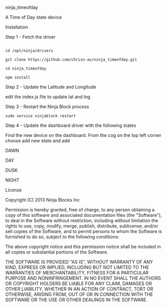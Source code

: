 ninja_timeofday

A Time of Day state device

Installation

Step 1 - Fetch the driver

```

cd /opt/ninja/drivers

git clone https://github.com/chrisn-au/ninja_timeofday.git

cd ninja_timeofday

npm install

```

Step 2 - Update the Latitude and Longitude

edit the index.js file to update lat and lng 

Step 3 - Restart the Ninja Block process
```
sudo service ninjablock restart
```
Step 4 - Update the dashboard driver with the following states

Find the new device on the dashboard. From the cog on the top left corner choose add new state and add

DAWN

DAY

DUSK

NIGHT


License

Copyright (C) 2013 Ninja Blocks Inc

Permission is hereby granted, free of charge, to any person obtaining a copy of this software and associated documentation files (the "Software"), to deal in the Software without restriction, including without limitation the rights to use, copy, modify, merge, publish, distribute, sublicense, and/or sell copies of the Software, and to permit persons to whom the Software is furnished to do so, subject to the following conditions:

The above copyright notice and this permission notice shall be included in all copies or substantial portions of the Software.

THE SOFTWARE IS PROVIDED "AS IS", WITHOUT WARRANTY OF ANY KIND, EXPRESS OR IMPLIED, INCLUDING BUT NOT LIMITED TO THE WARRANTIES OF MERCHANTABILITY, FITNESS FOR A PARTICULAR PURPOSE AND NONINFRINGEMENT. IN NO EVENT SHALL THE AUTHORS OR COPYRIGHT HOLDERS BE LIABLE FOR ANY CLAIM, DAMAGES OR OTHER LIABILITY, WHETHER IN AN ACTION OF CONTRACT, TORT OR OTHERWISE, ARISING FROM, OUT OF OR IN CONNECTION WITH THE SOFTWARE OR THE USE OR OTHER DEALINGS IN THE SOFTWARE.
